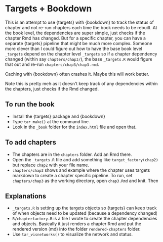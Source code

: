 # Targets + Bookdown

This is an attempt to use {targets} with {bookdown} to track the status of chapter and not re-run chapters each time the book needs to be rebuilt. At the book level, the dependencies are super simple, just checks if the chapter Rmd has changed. But for a specific chapter, you can have a separate {targets} pipeline that might be much more complex. Someone more clever than I could figure out how to have the base book level `_targets` depend on the chapter level `_targets` so if a chapter dependency changed (within say `chapters/chap3/`), the base `_targets.R` would figure that out and re-run `chapters/chap3/chap3.rmd`.

Caching with {bookdown} often crashes it. Maybe this will work better.

Note this is pretty meh as it doesn't keep track of any dependencies within the chapters, just checks if the Rmd changed.


## To run the book

* Install the {targets} package and {bookdown}
* Type `tar_make()` at the command line.
* Look in the `_book` folder for the `index.html` file and open that.

## To add chapters

* The chapters are in the `chapters` folder. Add an Rmd there.
* Open the `_targets.R` file and add something like `target_factory(chap2)` but replace `chap2` with your file name.
* `chapters/chap3` shows and example where the chapter uses targets markdown to create a chapter specific pipeline. To run, set `chapters/chap3` as the working directory, open `chap3.Rmd` and knit. Then 

## Explanations

* `_targets.R` is setting up the targets objects so {targets} can keep track of when objects need to be updated (because a dependency changed)
* `R/chapterfactory.R` is a file I wrote to create the chapter dependencies and objects. Basically it just renders a chapter Rmd and put the rendered version (md) into the folder `rendered-chapters` folder.
* Use `tar_visnetworks()` to visualize the network and status.

